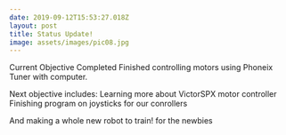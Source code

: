 ```yaml
---
date: 2019-09-12T15:53:27.018Z
layout: post
title: Status Update!
image: assets/images/pic08.jpg
---
```

Current Objective Completed
Finished controlling motors using Phoneix Tuner with computer.

Next objective includes:
Learning more about VictorSPX motor controller
Finishing program on joysticks for our conrollers

And making a whole new robot to train! for the newbies 